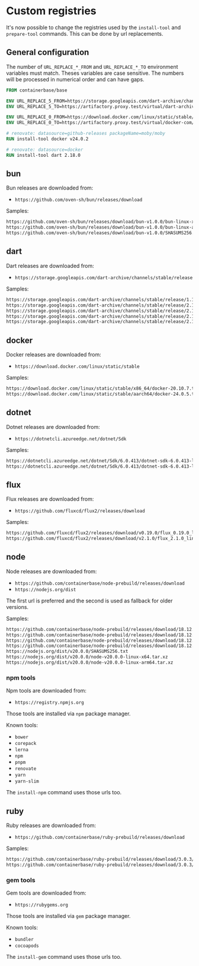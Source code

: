 # Custom registries

It's now possible to change the registries used by the `install-tool` and `prepare-tool` commands.
This can be done by url replacements.

## General configuration

The number of `URL_REPLACE_*_FROM` and `URL_REPLACE_*_TO` environment variables must match.
Theses variables are case sensitive.
The numbers will be processed in numerical order and can have gaps.

```Dockerfile
FROM containerbase/base

ENV URL_REPLACE_5_FROM=https://storage.googleapis.com/dart-archive/channels/stable/release/
ENV URL_REPLACE_5_TO=https://artifactory.proxy.test/virtual/dart-archive/

ENV URL_REPLACE_0_FROM=https://download.docker.com/linux/static/stable/
ENV URL_REPLACE_0_TO=https://artifactory.proxy.test/virtual/docker-com/

# renovate: datasource=github-releases packageName=moby/moby
RUN install-tool docker v24.0.2

# renovate: datasource=docker
RUN install-tool dart 2.18.0
```

## bun

Bun releases are downloaded from:

- `https://github.com/oven-sh/bun/releases/download`

Samples:

```txt
https://github.com/oven-sh/bun/releases/download/bun-v1.0.0/bun-linux-x64.zip
https://github.com/oven-sh/bun/releases/download/bun-v1.0.0/bun-linux-aarch64.zip
https://github.com/oven-sh/bun/releases/download/bun-v1.0.0/SHASUMS256.txt
```

## dart

Dart releases are downloaded from:

- `https://storage.googleapis.com/dart-archive/channels/stable/release`

Samples:

```txt
https://storage.googleapis.com/dart-archive/channels/stable/release/1.11.0/sdk/dartsdk-linux-x64-release.zip
https://storage.googleapis.com/dart-archive/channels/stable/release/2.18.0/sdk/dartsdk-linux-x64-release.zip
https://storage.googleapis.com/dart-archive/channels/stable/release/2.19.4/sdk/dartsdk-linux-x64-release.zip.sha256sum
https://storage.googleapis.com/dart-archive/channels/stable/release/2.19.4/sdk/dartsdk-linux-arm64-release.zip
https://storage.googleapis.com/dart-archive/channels/stable/release/2.19.4/sdk/dartsdk-linux-arm64-release.zip.sha256sum
```

## docker

Docker releases are downloaded from:

- `https://download.docker.com/linux/static/stable`

Samples:

```txt
https://download.docker.com/linux/static/stable/x86_64/docker-20.10.7.tgz
https://download.docker.com/linux/static/stable/aarch64/docker-24.0.5.tgz
```

## dotnet

Dotnet releases are downloaded from:

- `https://dotnetcli.azureedge.net/dotnet/Sdk`

Samples:

```txt
https://dotnetcli.azureedge.net/dotnet/Sdk/6.0.413/dotnet-sdk-6.0.413-linux-x64.tar.gz
https://dotnetcli.azureedge.net/dotnet/Sdk/6.0.413/dotnet-sdk-6.0.413-linux-arm64.tar.gz
```

## flux

Flux releases are downloaded from:

- `https://github.com/fluxcd/flux2/releases/download`

Samples:

```txt
https://github.com/fluxcd/flux2/releases/download/v0.19.0/flux_0.19.0_linux_amd64.tar.gz
https://github.com/fluxcd/flux2/releases/download/v2.1.0/flux_2.1.0_linux_arm64.tar.gz
```

## node

Node releases are downloaded from:

- `https://github.com/containerbase/node-prebuild/releases/download`
- `https://nodejs.org/dist`

The first url is preferred and the second is used as fallback for older versions.

Samples:

```txt
https://github.com/containerbase/node-prebuild/releases/download/18.12.0/node-18.12.0-jammy-x86_x64.tar.xz.sha512
https://github.com/containerbase/node-prebuild/releases/download/18.12.0/node-18.12.0-jammy-aarch64.tar.xz
https://github.com/containerbase/node-prebuild/releases/download/18.12.0/node-18.12.0-focal-x86_x64.tar.xz.sha512
https://github.com/containerbase/node-prebuild/releases/download/18.12.0/node-18.12.0-focal-aarch64.tar.xz
https://nodejs.org/dist/v20.0.0/SHASUMS256.txt
https://nodejs.org/dist/v20.0.0/node-v20.0.0-linux-x64.tar.xz
https://nodejs.org/dist/v20.0.0/node-v20.0.0-linux-arm64.tar.xz
```

### npm tools

Npm tools are downloaded from:

- `https://registry.npmjs.org`

Those tools are installed via `npm` package manager.

Known tools:

- `bower`
- `corepack`
- `lerna`
- `npm`
- `pnpm`
- `renovate`
- `yarn`
- `yarn-slim`

The `install-npm` command uses those urls too.

## ruby

Ruby releases are downloaded from:

- `https://github.com/containerbase/ruby-prebuild/releases/download`

Samples:

```txt
https://github.com/containerbase/ruby-prebuild/releases/download/3.0.3/ruby-3.0.3-jammy-x86_x64.tar.xz.sha512
https://github.com/containerbase/ruby-prebuild/releases/download/3.0.3/ruby-3.0.3-jammy-x86_x64.tar.xz
```

### gem tools

Gem tools are downloaded from:

- `https://rubygems.org`

Those tools are installed via `gem` package manager.

Known tools:

- `bundler`
- `cocoapods`

The `install-gem` command uses those urls too.
